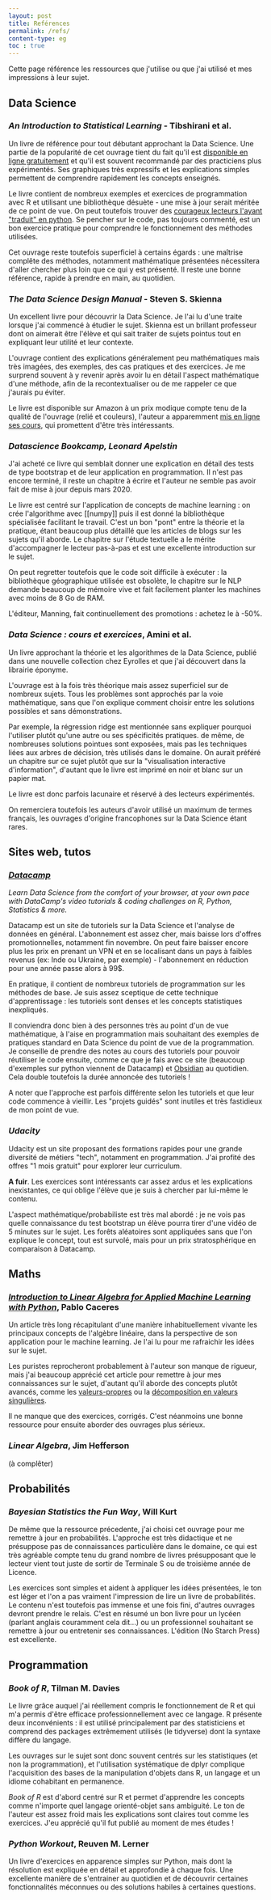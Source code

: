 ```yaml
---
layout: post
title: Reférences
permalink: /refs/
content-type: eg
toc : true
---
```


Cette page référence les ressources que j'utilise ou que j'ai utilisé et mes impressions à leur sujet.

## Data Science

### *An Introduction to Statistical Learning* - Tibshirani et al.

Un livre de référence pour tout débutant approchant la Data Science. Une partie de la popularité de cet ouvrage tient du fait qu'il est [disponible en ligne gratuitement](http://faculty.marshall.usc.edu/gareth-james/ISL/) et qu'il est souvent recommandé par des practiciens plus expérimentés. Ses graphiques très expressifs et les explications simples permettent de comprendre rapidement les concepts enseignés.

Le livre contient de nombreux exemples et exercices de programmation avec R et utilisant une bibliothèque désuète - une mise à jour serait méritée de ce point de vue. On peut toutefois trouver des [courageux lecteurs l'ayant "traduit" en python](https://github.com/JWarmenhoven/ISLR-python). Se pencher sur le code, pas toujours commenté, est un bon exercice pratique pour comprendre le fonctionnement des méthodes utilisées.

Cet ouvrage reste toutefois superficiel à certains égards : une maîtrise complête des méthodes, notamment mathématique présentées nécessitera d'aller chercher plus loin que ce qui y est présenté. Il reste une bonne référence, rapide à prendre en main, au quotidien.

### *The Data Science Design Manual* - Steven S. Skienna

Un excellent livre pour découvrir la Data Science. Je l'ai lu d'une traite lorsque j'ai commencé à étudier le sujet. Skienna est un brillant professeur dont on aimerait être l'élève et qui sait traiter de sujets pointus tout en expliquant leur utilité et leur contexte.

L'ouvrage contient des explications généralement peu mathématiques mais très imagées, des exemples, des cas pratiques et des exercices. Je me surprend souvent à y revenir après avoir lu en détail l'aspect mathématique d'une méthode, afin de la recontextualiser ou de me rappeler ce que j'aurais pu éviter.

Le livre  est disponible sur Amazon à un prix modique compte tenu de la qualité de l'ouvrage (relié et couleurs), l'auteur a apparemment [mis en ligne ses cours](https://www3.cs.stonybrook.edu/~skiena/data-manual/lectures/), qui promettent d'être très intéressants.

### *Datascience Bookcamp, Leonard Apelstin*

J'ai acheté ce livre qui semblait donner une explication en détail des tests de type bootstrap et de leur application en programmation. Il n'est pas encore terminé, il reste un chapitre à écrire et l'auteur ne semble pas avoir fait de mise à jour depuis mars 2020.

Le livre est centré sur l'application de concepts de machine learning : on crée l'algorithme avec [[numpy]] puis il est donné la bibliothèque spécialisée facilitant le travail. C'est un bon "pont" entre la théorie et la pratique, étant beaucoup plus détaillé que les articles de blogs sur les sujets qu'il aborde. Le chapitre sur l'étude textuelle a le mérite d'accompagner le lecteur pas-à-pas et est une excellente introduction sur le sujet.

On peut regretter toutefois que le code soit difficile à exécuter : la bibliothèque géographique utilisée est obsolète, le chapitre sur le NLP demande beaucoup de mémoire vive et fait facilement planter les machines avec moins de 8 Go de RAM.

L'éditeur, Manning, fait continuellement des promotions : achetez le à -50%.

### *Data Science : cours et exercices*, Amini et al.

Un livre approchant la théorie et les algorithmes de la Data Science, publié dans une nouvelle collection chez Eyrolles et que j'ai découvert dans la librairie éponyme.

L'ouvrage est à la fois très théorique mais assez superficiel sur de nombreux sujets. Tous les problèmes sont approchés par la voie mathématique, sans que l'on explique comment choisir entre les solutions possibles et sans démonstrations. 

Par exemple, la régression ridge est mentionnée sans expliquer pourquoi l'utiliser plutôt qu'une autre ou ses spécificités pratiques. de même, de nombreuses solutions pointues sont exposées, mais pas les techniques liées aux arbres de décision, très utilisés dans le domaine. On aurait préféré un chapitre sur ce sujet plutôt que sur la "visualisation interactive d'information", d'autant que le livre est imprimé en noir et blanc sur un papier mat.

Le livre est donc parfois lacunaire et réservé à des lecteurs expérimentés.

On remerciera toutefois les auteurs d'avoir utilisé un maximum de termes français, les ouvrages d'origine francophones sur la Data Science étant rares.

## Sites web, tutos

### *[Datacamp](https://datacamp.com)*

*Learn Data Science from the comfort of your browser, at your own pace with DataCamp's video tutorials & coding challenges on R, Python, Statistics & more.*

Datacamp est un site de tutoriels sur la Data Science et l'analyse de données en général. L'abonnement est assez cher, mais baisse lors d'offres promotionnelles, notamment fin novembre. On peut faire baisser encore plus les prix en prenant un VPN et en se localisant dans un pays à faibles revenus (ex: Inde ou Ukraine, par exemple) - l'abonnement en réduction pour une année passe alors à 99$.

En pratique, il contient de nombreux tutoriels de programmation sur les méthodes de base. Je suis assez sceptique de cette technique d'apprentissage : les tutoriels sont denses et les concepts statistiques inexpliqués. 

Il conviendra donc bien à des personnes très au point d'un de vue mathématique, à l'aise en programmation mais souhaitant des exemples de pratiques standard en Data Science du point de vue de la programmation. Je conseille de prendre des notes au cours des tutoriels pour pouvoir réutiliser le code ensuite, comme ce que je fais avec ce site (beaucoup d'exemples sur python viennent de Datacamp) et [Obsidian](obsidian.md) au quotidien. Cela double toutefois la durée annoncée des tutoriels !

A noter que l'approche est parfois différente selon les tutoriels et que leur code commence à vieillir. Les "projets guidés" sont inutiles et très fastidieux de mon point de vue.

### *Udacity*

Udacity est un site proposant des formations rapides pour une grande diversité de métiers "tech", notamment en programmation. J'ai profité des offres "1 mois gratuit" pour explorer leur curriculum.

**A fuir**. Les exercices sont intéressants car assez ardus et les explications inexistantes, ce qui oblige l'élève que je suis à chercher par lui-même le contenu. 

L'aspect mathématique/probabiliste est très mal abordé : je ne vois pas quelle connaissance du test bootstrap un élève pourra tirer d'une vidéo de 5 minutes sur le sujet. Les forêts aléatoires sont appliquées sans que l'on explique le concept, tout est survolé, mais pour un prix stratosphérique en comparaison à Datacamp.


## Maths

### [*Introduction to Linear Algebra for Applied Machine Learning with Python*](https://pabloinsente.github.io/intro-linear-algebra), Pablo Caceres

Un article très long récapitulant d'une manière inhabituellement vivante les principaux concepts de l'algèbre linéaire, dans la perspective de son application pour le machine learning. Je l'ai lu pour me rafraichir les idées sur le sujet.

Les puristes reprocheront probablement à l'auteur son manque de rigueur, mais j'ai beaucoup apprécié cet article pour remettre à jour mes connaissances sur le sujet, d'autant qu'il aborde des concepts plutôt avancés, comme les [valeurs-propres](https://pabloinsente.github.io/intro-linear-algebra#eigenthings) ou la [décomposition en valeurs singulières](https://pabloinsente.github.io/intro-linear-algebra#singular-value-decomposition).

Il ne manque que des exercices, corrigés. C'est néanmoins une bonne ressource pour ensuite aborder des ouvrages plus sérieux.

### *Linear Algebra*, Jim Hefferson

(à complêter)

## Probabilités

### *Bayesian Statistics the Fun Way*, Will Kurt

De même que la ressource précedente, j'ai choisi cet ouvrage pour me remettre à jour en probabilités. L'approche est très didactique et ne présuppose pas de connaissances particulière dans le domaine, ce qui est très agréable compte tenu du grand nombre de livres présupposant que le lecteur vient tout juste de sortir de Terminale S ou de troisième année de Licence.

Les exercices sont simples et aident à appliquer les idées présentées, le ton est léger et l'on a pas vraiment l'impression de lire un livre de probabilités. Le contenu n'est toutefois pas immense et une fois fini, d'autres ouvrages devront prendre le relais. C'est en résumé un bon livre pour un lycéen (parlant anglais couramment cela dit...) ou un professionnel souhaitant se remettre à jour ou entretenir ses connaissances. L'édition (No Starch Press) est excellente.

## Programmation

### *Book of R*, Tilman M. Davies

Le livre grâce auquel j'ai réellement compris le fonctionnement de R et qui m'a permis d'être efficace professionnellement avec ce langage. R présente deux inconvénients : il est utilisé principalement par des statisticiens et comprend des packages extrêmement utilisés (le tidyverse) dont la syntaxe diffère du langage.

Les ouvrages sur le sujet sont donc souvent centrés sur les statistiques (et non la programmation), et l'utilisation systématique de dplyr complique l'acquisition des bases de la manipulation d'objets dans R, un langage et un idiome cohabitant en permanence.

*Book of R* est d'abord centré sur R et permet d'apprendre les concepts comme n'importe quel langage orienté-objet sans ambiguité. Le ton de l'auteur est assez froid mais les explications sont claires tout comme les exercices. J'eu apprécié qu'il fut publié au moment de mes études !

### *Python Workout*, Reuven M. Lerner

Un livre d'exercices en apparence simples sur Python, mais dont la résolution est expliquée en détail et approfondie à chaque fois. Une excellente manière de s'entrainer au quotidien et de découvrir certaines fonctionnalités méconnues ou des solutions habiles à certaines questions.




